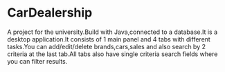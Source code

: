 # CarDealership
A project for the university.Build with Java,connected to a database.It is a desktop application.It consists of 1 main panel and 4 tabs with different tasks.You can add/edit/delete brands,cars,sales and also search by 2 criteria at the last tab.All tabs also have single criteria search fields where you can filter results.

